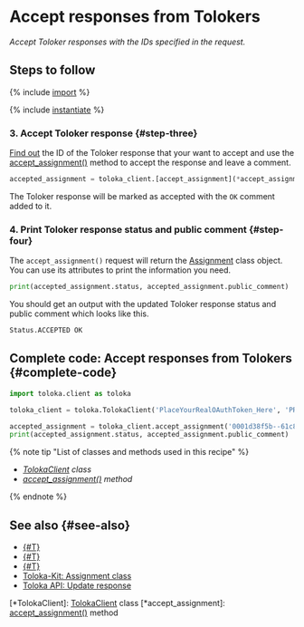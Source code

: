 # Accept responses from Tolokers

_Accept Toloker responses with the IDs specified in the request._

## Steps to follow

{% include [import](../_includes/recipes/import.md) %}

{% include [instantiate](../_includes/recipes/instantiate.md) %}

### 3. Accept Toloker response {#step-three}

[Find out](./get-responses.md) the ID of the Toloker response that your want to accept and use the [accept_assignment()](../reference/toloka.client.TolokaClient.accept_assignment.md) method to accept the response and leave a comment.

```python
accepted_assignment = toloka_client.[accept_assignment](*accept_assignment)('0001d38f5b--61c8be211c3a7842a596ac0a', 'OK')
```

The Toloker response will be marked as accepted with the `OK` comment added to it.

### 4. Print Toloker response status and public comment {#step-four}

The `accept_assignment()` request will return the [Assignment](../reference/toloka.client.assignment.Assignment.md) class object. You can use its attributes to print the information you need.

```python
print(accepted_assignment.status, accepted_assignment.public_comment)
```

You should get an output with the updated Toloker response status and public comment which looks like this.

```bash
Status.ACCEPTED OK
```

## Complete code: Accept responses from Tolokers {#complete-code}

```python
import toloka.client as toloka

toloka_client = toloka.TolokaClient('PlaceYourRealOAuthToken_Here', 'PRODUCTION')

accepted_assignment = toloka_client.accept_assignment('0001d38f5b--61c8be211c3a7842a596ac0a', 'OK')
print(accepted_assignment.status, accepted_assignment.public_comment)
```

{% note tip "List of classes and methods used in this recipe" %}

- _[TolokaClient](../reference/toloka.client.TolokaClient.md) class_
- _[accept_assignment()](../reference/toloka.client.TolokaClient.accept_assignment.md) method_

{% endnote %}

## See also {#see-also}

- [{#T}](../../guide/concepts/overview.md)
- [{#T}](./learn-basics.md)
- [{#T}](./use-cases.md)
- [Toloka-Kit: Assignment class](../reference/toloka.client.assignment.Assignment.md)
- [Toloka API: Update response](https://toloka.ai/docs/api/api-reference/#patch-/assignments/-id-)

[*TolokaClient]: [TolokaClient](../reference/toloka.client.TolokaClient.md) class
[*accept_assignment]: [accept_assignment()](../reference/toloka.client.TolokaClient.accept_assignment.md) method